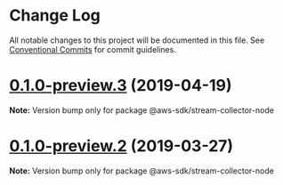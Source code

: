# Change Log

All notable changes to this project will be documented in this file.
See [Conventional Commits](https://conventionalcommits.org) for commit guidelines.

# [0.1.0-preview.3](https://github.com/aws/aws-sdk-js-v3/compare/@aws-sdk/stream-collector-node@0.1.0-preview.2...@aws-sdk/stream-collector-node@0.1.0-preview.3) (2019-04-19)

**Note:** Version bump only for package @aws-sdk/stream-collector-node





# [0.1.0-preview.2](https://github.com/aws/aws-sdk-js-v3/compare/@aws-sdk/stream-collector-node@0.1.0-preview.1...@aws-sdk/stream-collector-node@0.1.0-preview.2) (2019-03-27)

**Note:** Version bump only for package @aws-sdk/stream-collector-node
